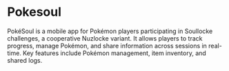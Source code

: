 # Pokesoul
PokéSoul is a mobile app for Pokémon players participating in Soullocke challenges, a cooperative Nuzlocke variant. It allows players to track progress, manage Pokémon, and share information across sessions in real-time. Key features include Pokémon management, item inventory, and shared logs.
